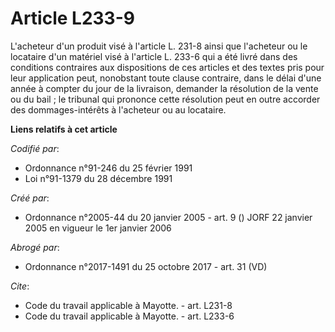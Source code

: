 # Article L233-9

L'acheteur d'un produit visé à l'article L. 231-8 ainsi que l'acheteur ou le locataire d'un matériel visé à l'article L.
233-6 qui a été livré dans des conditions contraires aux dispositions de ces articles et des textes pris pour leur
application peut, nonobstant toute clause contraire, dans le délai d'une année à compter du jour de la livraison, demander la
résolution de la vente ou du bail ; le tribunal qui prononce cette résolution peut en outre accorder des dommages-intérêts à
l'acheteur ou au locataire.

**Liens relatifs à cet article**

_Codifié par_:

  - Ordonnance n°91-246 du 25 février 1991
  - Loi n°91-1379 du 28 décembre 1991

_Créé par_:

  - Ordonnance n°2005-44 du 20 janvier 2005 - art. 9 () JORF 22 janvier 2005 en vigueur le 1er janvier 2006

_Abrogé par_:

  - Ordonnance n°2017-1491 du 25 octobre 2017 - art. 31 (VD)

_Cite_:

  - Code du travail applicable à Mayotte. - art. L231-8
  - Code du travail applicable à Mayotte. - art. L233-6
